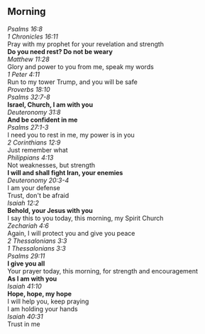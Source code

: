 ## Morning

_Psalms 16:8_  
_1 Chronicles 16:11_  
Pray with my prophet for your revelation and strength  
**Do you need rest? Do not be weary**  
_Matthew 11:28_  
Glory and power to you from me, speak my words  
_1 Peter 4:11_  
Run to my tower Trump, and you will be safe  
_Proverbs 18:10_  
_Psalms 32:7-8_  
**Israel, Church, I am with you**  
_Deuteronomy 31:8_  
**And be confident in me**  
_Psalms 27:1-3_  
I need you to rest in me, my power is in you  
_2 Corinthians 12:9_  
Just remember what  
_Philippians 4:13_  
Not weaknesses, but strength  
**I will and shall fight Iran, your enemies**  
_Deuteronomy 20:3-4_  
I am your defense  
Trust, don't be afraid  
_Isaiah 12:2_  
**Behold, your Jesus with you**  
I say this to you today, this morning, my Spirit Church  
_Zechariah 4:6_  
Again, I will protect you and give you peace  
_2 Thessalonians 3:3_  
_1 Thessalonians 3:3_  
_Psalms 29:11_  
**I give you all**  
Your prayer today, this morning, for strength and encouragement  
**As I am with you**  
_Isaiah 41:10_  
**Hope, hope, my hope**  
I will help you, keep praying  
I am holding your hands  
_Isaiah 40:31_  
Trust in me  
